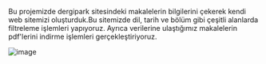 Bu projemizde dergipark sitesindeki makalelerin bilgilerini çekerek kendi web sitemizi oluşturduk.Bu sitemizde dil, tarih ve bölüm gibi çeşitli alanlarda filtreleme işlemleri yapıyoruz. Ayrıca verilerine ulaştığımız makalelerin pdf'lerini indirme işlemleri gerçekleştiriyoruz.   


![image](https://github.com/BerkeKara00/AkademikOkuluProject/assets/105048455/86c448a6-07c6-4405-b484-c224c095624e)
